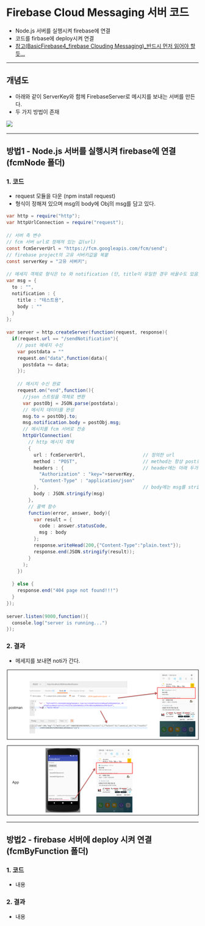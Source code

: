 # Firebase Cloud Messaging 서버 코드
  - Node.js 서버를 실행시켜 firebase에 연결
  - 코드를 firbase에 deploy시켜 연결
  - [참고(BasicFirebase4_firebase Clouding Messaging)_반드시 먼저 읽어야 할듯... ](https://github.com/Lee-KyungSeok/Study/tree/master/Android/Contents/BasicFirebase4)

---

## 개념도
- 아래와 같이 ServerKey와 함께 FirebaseServer로 메시지를 보내는 서버를 만든다.
- 두 가지 방법이 존재

![](https://github.com/Lee-KyungSeok/Study/blob/master/Node.js/fcm/picture/example.png)


---

## 방법1 - Node.js 서버를 실행시켜 firebase에 연결 (fcmNode 폴더)
  ### 1. 코드
  - request 모듈을 다운 (npm install request)
  - 형식이 정해져 있으며 msg의 body에 Obj의 msg를 담고 있다.

  ```java
  var http = require("http");
  var httpUrlConnection = require("request");

  // 서버 측 변수
  // fcm 서버 url로 정해져 있는 값(url)
  const fcmServerUrl = "https://fcm.googleapis.com/fcm/send";
  // firebase project의 고유 서버키값을 복붙
  const serverKey = "고유 서버키";

  // 메세지 객체로 형식은 to 와 notification (단, title이 유일한 경우 바꿀수도 있음)
  var msg = {
    to : "",
    notification : {
      title : "테스트용",
      body : ""
    }
  };

  var server = http.createServer(function(request, response){
    if(request.url == "/sendNotification"){
      // post 메세지 수신
      var postdata = ""
      request.on("data",function(data){
        postdata += data;
      });

      // 메시지 수신 완료
      request.on("end",function(){
        //json 스트링을 객체로 변환
        var postObj = JSON.parse(postdata);
        // 메시지 데이터를 완성
        msg.to = postObj.to;
        msg.notification.body = postObj.msg;
        // 메시지를 fcm 서버로 전송
        httpUrlConnection(
          // http 메시지 객체
          {
            url : fcmServerUrl,						// 정의한 url
            method : "POST",						// method는 항상 post로
            headers : {								// header에는 아래 두가지 이용
              "Authorization" : "key="+serverKey,
              "Content-Type" : "application/json"
            },										// body에는 msg를 string화하여 담는다.
            body : JSON.stringify(msg)
          },
          // 콜백 함수
          function(error, answer, body){
            var result = {
              code : answer.statusCode,
              msg : body
            };
            response.writeHead(200,{"Content-Type":"plain.text"});
            response.end(JSON.stringify(result));
          }
        );
      })

    } else {
      response.end("404 page not found!!!")
    }
  });

  server.listen(9000,function(){
    console.log("server is running...")
  });
  ```

  ### 2. 결과
  - 메세지를 보내면 noti가 간다.

  ![](https://github.com/Lee-KyungSeok/Study/blob/master/Node.js/fcm/picture/result1.png)


---

## 방법2 - firebase 서버에 deploy 시켜 연결 (fcmByFunction 폴더)
  ### 1. 코드
  - 내용

  ### 2. 결과
  - 내용